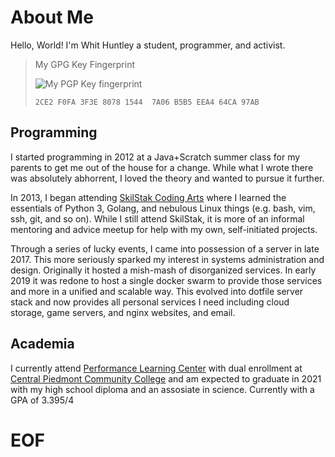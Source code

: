 # About Me

Hello, World! I'm Whit Huntley a student, programmer, and activist.


> My GPG Key Fingerprint
>
> ![My PGP Key fingerprint](/gpgqr.png) 
> 
>`2CE2 F0FA 3F3E 8078 1544  7A06 B5B5 EEA4 64CA 97AB`

## Programming

I started programming in 2012 at a Java+Scratch summer class for my parents to get me out of the house for a change. While what I wrote there was absolutely abhorrent, I loved the theory and wanted to pursue it further.

In 2013, I began attending [SkilStak Coding Arts](https://www.skilstak.io) where I learned the essentials of Python 3, Golang, and nebulous Linux things (e.g. bash, vim, ssh, git, and so on). While I still attend SkilStak, it is more of an informal mentoring and advice meetup for help with my own, self-initiated projects.

Through a series of lucky events, I came into possession of a server in late 2017. This more seriously sparked my interest in systems administration and design. Originally it hosted a mish-mash of disorganized services. In early 2019 it was redone to host a single docker swarm to provide those services and more in a unified and scalable way. This evolved into dotfile server stack and now provides all personal services I need including cloud storage, game servers, and nginx websites, and email.

## Academia

I currently attend [Performance Learning Center](http://schools.cms.k12.nc.us/plcHS/Pages/Default.aspx) with dual enrollment at [Central Piedmont Community College](http://www.cpcc.edu) and am expected to graduate in 2021 with my high school diploma and an assosiate in science. Currently with a GPA of 3.395/4

# EOF